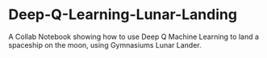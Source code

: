 # Deep-Q-Learning-Lunar-Landing
A Collab Notebook showing how to use Deep Q Machine Learning to land a spaceship on the moon, using Gymnasiums Lunar Lander.
